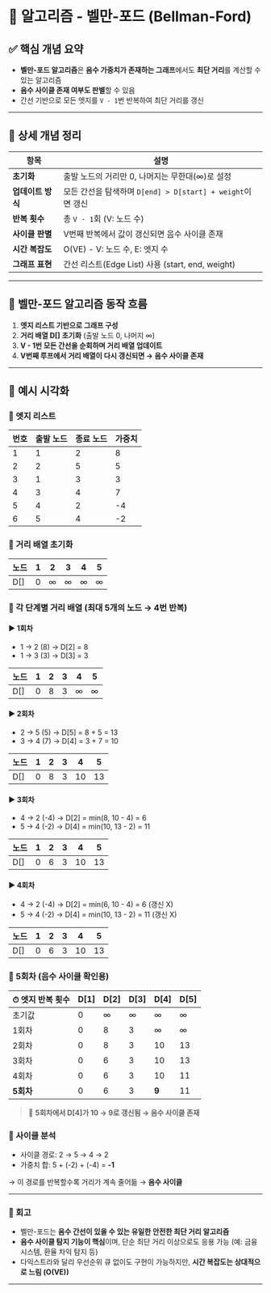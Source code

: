 #  🧠 알고리즘  - 벨만-포드 (Bellman-Ford)

## ✅ 핵심 개념 요약

- **벨만-포드 알고리즘**은 **음수 가중치가 존재하는 그래프**에서도 **최단 거리**를 계산할 수 있는 알고리즘
- **음수 사이클 존재 여부도 판별**할 수 있음
- 간선 기반으로 모든 엣지를 `V - 1`번 반복하여 최단 거리를 갱신

---

## 🔎 상세 개념 정리

| 항목 | 설명 |
|------|------|
| **초기화** | 출발 노드의 거리만 0, 나머지는 무한대(∞)로 설정 |
| **업데이트 방식** | 모든 간선을 탐색하며 `D[end] > D[start] + weight`이면 갱신 |
| **반복 횟수** | 총 `V - 1`회 (V: 노드 수) |
| **사이클 판별** | V번째 반복에서 값이 갱신되면 음수 사이클 존재 |
| **시간 복잡도** | O(VE) - V: 노드 수, E: 엣지 수 |
| **그래프 표현** | 간선 리스트(Edge List) 사용 (start, end, weight) |

---


## 🧠 벨만-포드 알고리즘 동작 흐름

1. **엣지 리스트 기반으로 그래프 구성**
2. **거리 배열 D[] 초기화** (출발 노드 0, 나머지 ∞)
3. **V - 1번 모든 간선을 순회하며 거리 배열 업데이트**
4. **V번째 루프에서 거리 배열이 다시 갱신되면 → 음수 사이클 존재**

---

## 🧪 예시 시각화

### 📌 엣지 리스트

| 번호 | 출발 노드 | 종료 노드 | 가중치 |
|------|------------|------------|---------|
| 1    | 1          | 2          | 8       |
| 2    | 2          | 5          | 5       |
| 3    | 1          | 3          | 3       |
| 4    | 3          | 4          | 7       |
| 5    | 4          | 2          | -4      |
| 6    | 5          | 4          | -2      |


### 📌 거리 배열 초기화

| 노드 | 1 | 2 | 3 | 4 | 5 |
|------|---|---|---|---|---|
| D[]  | 0 | ∞ | ∞ | ∞ | ∞ |



### 📌 각 단계별 거리 배열 (최대 5개의 노드 → 4번 반복)

#### ▶ 1회차

- 1 → 2 (8) → D[2] = 8  
- 1 → 3 (3) → D[3] = 3

| 노드 | 1 | 2 | 3 | 4 | 5 |
|------|---|---|---|---|---|
| D[]  | 0 | 8 | 3 | ∞ | ∞ |


#### ▶ 2회차

- 2 → 5 (5) → D[5] = 8 + 5 = 13  
- 3 → 4 (7) → D[4] = 3 + 7 = 10

| 노드 | 1 | 2 | 3 | 4 | 5 |
|------|---|---|---|---|---|
| D[]  | 0 | 8 | 3 | 10 | 13 |

#### ▶ 3회차

- 4 → 2 (-4) → D[2] = min(8, 10 - 4) = 6  
- 5 → 4 (-2) → D[4] = min(10, 13 - 2) = 11

| 노드 | 1 | 2 | 3 | 4 | 5 |
|------|---|---|---|---|---|
| D[]  | 0 | 6 | 3 | 10 | 13 |


#### ▶ 4회차

- 4 → 2 (-4) → D[2] = min(6, 10 - 4) = 6 (갱신 X)  
- 5 → 4 (-2) → D[4] = min(10, 13 - 2) = 11 (갱신 X)

| 노드 | 1 | 2 | 3 | 4 | 5 |
|------|---|---|---|---|---|
| D[]  | 0 | 6 | 3 | 10 | 13 |

### 📌 5회차 (음수 사이클 확인용)

| ⏱ 엣지 반복 횟수 | D[1] | D[2] | D[3] | D[4] | D[5] |
|------------------|------|------|------|------|------|
| 초기값           | 0    | ∞    | ∞    | ∞    | ∞    |
| 1회차            | 0    | 8    | 3    | ∞    | ∞    |
| 2회차            | 0    | 8    | 3    | 10   | 13   |
| 3회차            | 0    | 6    | 3    | 10   | 13   |
| 4회차            | 0    | 6    | 3    | 10   | 11   |
| **5회차**        | 0    | 6    | 3    | **9** | 11   |

> 🔴 **5회차에서 D[4]가 10 → 9로 갱신됨 → 음수 사이클 존재**




### 📌 사이클 분석

- 사이클 경로: 2 → 5 → 4 → 2  
- 가중치 합: 5 + (-2) + (-4) = **-1**

→ 이 경로를 반복할수록 거리가 계속 줄어듦 → **음수 사이클**

---

### 🔁 회고
- 벨만-포드는 **음수 간선이 있을 수 있는 유일한 안전한 최단 거리 알고리즘**
- **음수 사이클 탐지 기능이 핵심**이며, 단순 최단 거리 이상으로도 응용 가능 (예: 금융 시스템, 환율 차익 탐지 등)
- 다익스트라와 달리 우선순위 큐 없이도 구현이 가능하지만, **시간 복잡도는 상대적으로 느림 (O(VE))**

---
